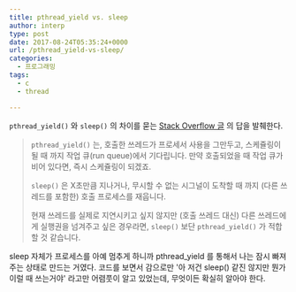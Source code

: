 ```yaml
---
title: pthread_yield vs. sleep
author: interp
type: post
date: 2017-08-24T05:35:24+0000
url: /pthread_yield-vs-sleep/
categories:
  - 프로그래밍
tags:
  - c
  - thread

---
```

`pthread_yield()` 와 `sleep()` 의 차이를 묻는 [Stack Overflow 글](https://stackoverflow.com/questions/936993/pthread-what-is-the-difference-between-time-hsleep-and-pthread-hpthread) 의 답을 발췌한다.

> `pthread_yield()` 는, 호출한 쓰레드가 프로세서 사용을 그만두고, 스케쥴링이 될 때 까지 작업 큐(run queue)에서 기다립니다. 만약 호출되었을 때 작업 큐가 비어 있다면, 즉시 스케쥴링이 되겠죠.
> 
> `sleep()` 은 X초만큼 지나거나, 무시할 수 없는 시그널이 도착할 때 까지 (다른 쓰레드를 포함한) 호출 프로세스를 재웁니다.
> 
> 현재 쓰레드를 실제로 지연시키고 싶지 않지만 (호출 쓰레드 대신) 다른 쓰레드에게 실행권을 넘겨주고 싶은 경우라면, `sleep()` 보단 `pthread_yield()` 가 적합할 것 같습니다.

sleep 자체가 프로세스를 아예 멈추게 하니까 pthread_yield 를 통해서 나는 잠시 빠져주는 상태로 만드는 거였다. 코드를 보면서 감으로만 '아 저건 sleep() 같진 않지만 뭔가 이럴 때 쓰는거야' 라고만 어렴풋이 알고 있었는데, 무엇이든 확실히 알아야 한다.
